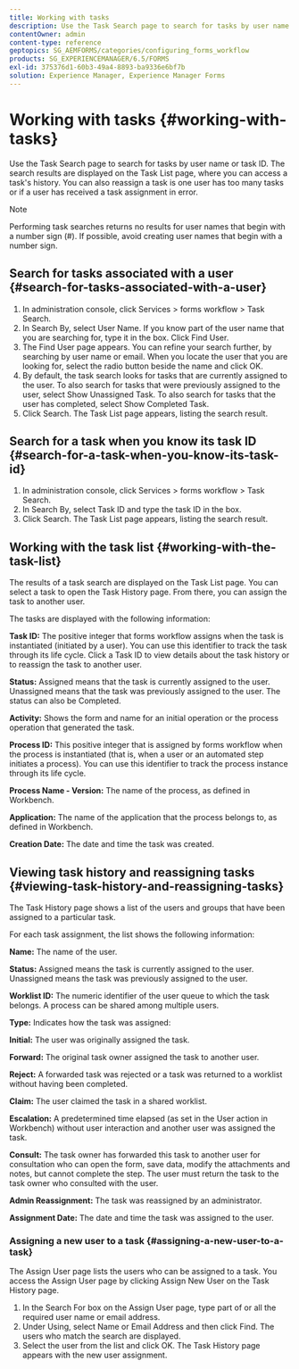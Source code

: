 ```yaml
---
title: Working with tasks
description: Use the Task Search page to search for tasks by user name or task ID. Learn more about working with tasks.
contentOwner: admin
content-type: reference
geptopics: SG_AEMFORMS/categories/configuring_forms_workflow
products: SG_EXPERIENCEMANAGER/6.5/FORMS
exl-id: 375376d1-60b3-49a4-8893-ba9336e6bf7b
solution: Experience Manager, Experience Manager Forms
---
```

# Working with tasks {#working-with-tasks}

Use the Task Search page to search for tasks by user name or task ID. The search results are displayed on the Task List page, where you can access a task's history. You can also reassign a task is one user has too many tasks or if a user has received a task assignment in error.

>[!NOTE]
>
>Performing task searches returns no results for user names that begin with a number sign (#). If possible, avoid creating user names that begin with a number sign.

## Search for tasks associated with a user {#search-for-tasks-associated-with-a-user}

1. In administration console, click Services &gt; forms workflow &gt; Task Search.
1. In Search By, select User Name. If you know part of the user name that you are searching for, type it in the box. Click Find User.
1. The Find User page appears. You can refine your search further, by searching by user name or email. When you locate the user that you are looking for, select the radio button beside the name and click OK.
1. By default, the task search looks for tasks that are currently assigned to the user. To also search for tasks that were previously assigned to the user, select Show Unassigned Task. To also search for tasks that the user has completed, select Show Completed Task.
1. Click Search. The Task List page appears, listing the search result.

## Search for a task when you know its task ID {#search-for-a-task-when-you-know-its-task-id}

1. In administration console, click Services &gt; forms workflow &gt; Task Search.
1. In Search By, select Task ID and type the task ID in the box.
1. Click Search. The Task List page appears, listing the search result.

## Working with the task list {#working-with-the-task-list}

The results of a task search are displayed on the Task List page. You can select a task to open the Task History page. From there, you can assign the task to another user.

The tasks are displayed with the following information:

**Task ID:** The positive integer that forms workflow assigns when the task is instantiated (initiated by a user). You can use this identifier to track the task through its life cycle. Click a Task ID to view details about the task history or to reassign the task to another user.

**Status:** Assigned means that the task is currently assigned to the user. Unassigned means that the task was previously assigned to the user. The status can also be Completed.

**Activity:** Shows the form and name for an initial operation or the process operation that generated the task.

**Process ID:** This positive integer that is assigned by forms workflow when the process is instantiated (that is, when a user or an automated step initiates a process). You can use this identifier to track the process instance through its life cycle.

**Process Name - Version:** The name of the process, as defined in Workbench.

**Application:** The name of the application that the process belongs to, as defined in Workbench.

**Creation Date:** The date and time the task was created.

## Viewing task history and reassigning tasks {#viewing-task-history-and-reassigning-tasks}

The Task History page shows a list of the users and groups that have been assigned to a particular task.

For each task assignment, the list shows the following information:

**Name:** The name of the user.

**Status:** Assigned means the task is currently assigned to the user. Unassigned means the task was previously assigned to the user.

**Worklist ID:** The numeric identifier of the user queue to which the task belongs. A process can be shared among multiple users.

**Type:** Indicates how the task was assigned:

**Initial:** The user was originally assigned the task.

**Forward:** The original task owner assigned the task to another user.

**Reject:** A forwarded task was rejected or a task was returned to a worklist without having been completed.

**Claim:** The user claimed the task in a shared worklist.

**Escalation:** A predetermined time elapsed (as set in the User action in Workbench) without user interaction and another user was assigned the task.

**Consult:** The task owner has forwarded this task to another user for consultation who can open the form, save data, modify the attachments and notes, but cannot complete the step. The user must return the task to the task owner who consulted with the user.

**Admin Reassignment:** The task was reassigned by an administrator.

**Assignment Date:** The date and time the task was assigned to the user.

### Assigning a new user to a task {#assigning-a-new-user-to-a-task}

The Assign User page lists the users who can be assigned to a task. You access the Assign User page by clicking Assign New User on the Task History page.

1. In the Search For box on the Assign User page, type part of or all the required user name or email address.
1. Under Using, select Name or Email Address and then click Find. The users who match the search are displayed.
1. Select the user from the list and click OK. The Task History page appears with the new user assignment.
